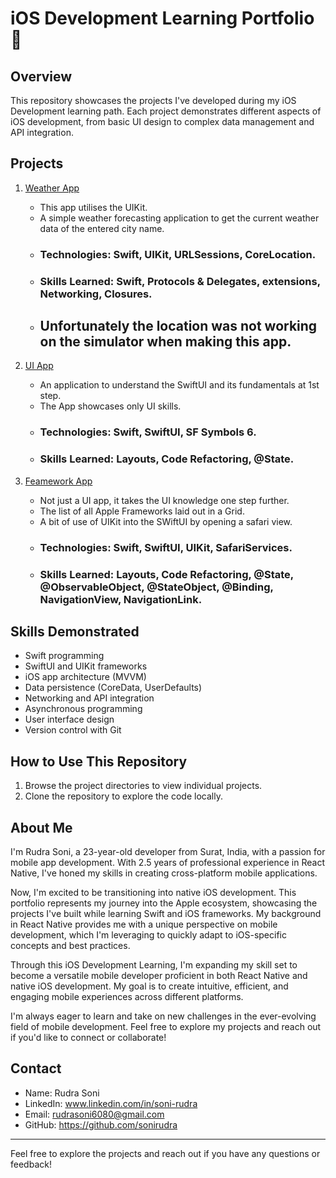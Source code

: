 # iOS Development Learning Portfolio 🚀

## Overview
This repository showcases the projects I've developed during my iOS Development learning path. Each project demonstrates different aspects of iOS development, from basic UI design to complex data management and API integration.

## Projects

1. [Weather App](./Clima)
   - This app utilises the UIKit.
   - A simple weather forecasting application to get the current weather data of the entered city name.
   - ### Technologies: Swift, UIKit, URLSessions, CoreLocation.
   - ### Skills Learned: Swift, Protocols & Delegates, extensions, Networking, Closures.
   - ## Unfortunately the location was not working on the simulator when making this app.
  
2. [UI App](./SwiftUi-WeatherApp)
   - An application to understand the SwiftUI and its fundamentals at 1st step.
   - The App showcases only UI skills.
   - ### Technologies: Swift, SwiftUI, SF Symbols 6.
   - ### Skills Learned: Layouts, Code Refactoring, @State.
  
3. [Feamework App](./FrameworksGrid)
   - Not just a UI app, it takes the UI knowledge one step further.
   - The list of all Apple Frameworks laid out in a Grid.
   - A bit of use of UIKit into the SWiftUI by opening a safari view.
   - ### Technologies: Swift, SwiftUI, UIKit, SafariServices.
   - ### Skills Learned: Layouts, Code Refactoring, @State, @ObservableObject, @StateObject, @Binding, NavigationView, NavigationLink.


## Skills Demonstrated

- Swift programming
- SwiftUI and UIKit frameworks
- iOS app architecture (MVVM)
- Data persistence (CoreData, UserDefaults)
- Networking and API integration
- Asynchronous programming
- User interface design
- Version control with Git

## How to Use This Repository

1. Browse the project directories to view individual projects.
2. Clone the repository to explore the code locally.

## About Me

I'm Rudra Soni, a 23-year-old developer from Surat, India, with a passion for mobile app development. With 2.5 years of professional experience in React Native, I've honed my skills in creating cross-platform mobile applications.

Now, I'm excited to be transitioning into native iOS development. This portfolio represents my journey into the Apple ecosystem, showcasing the projects I've built while learning Swift and iOS frameworks. My background in React Native provides me with a unique perspective on mobile development, which I'm leveraging to quickly adapt to iOS-specific concepts and best practices.

Through this iOS Development Learning, I'm expanding my skill set to become a versatile mobile developer proficient in both React Native and native iOS development. My goal is to create intuitive, efficient, and engaging mobile experiences across different platforms.

I'm always eager to learn and take on new challenges in the ever-evolving field of mobile development. Feel free to explore my projects and reach out if you'd like to connect or collaborate!

## Contact

- Name: Rudra Soni
- LinkedIn: www.linkedin.com/in/soni-rudra
- Email: rudrasoni6080@gmail.com
- GitHub: https://github.com/sonirudra

---

Feel free to explore the projects and reach out if you have any questions or feedback!
